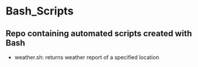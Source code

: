 # Bash_Scripts
## Repo containing automated scripts created with Bash  
- weather.sh: returns weather report of a specified location  
